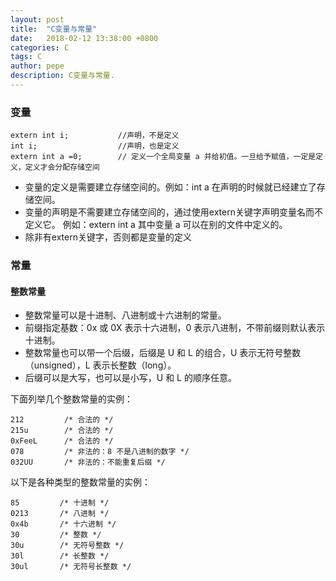 ```yaml
---
layout: post
title:  "C变量与常量"
date:   2018-02-12 13:38:00 +0800
categories: C
tags: C
author: pepe
description: C变量与常量.
---
```


### **变量**

```
extern int i;           //声明，不是定义
int i;                  //声明，也是定义
extern int a =0;        // 定义一个全局变量 a 并给初值。一旦给予赋值，一定是定义，定义才会分配存储空间
```

* 变量的定义是需要建立存储空间的。例如：int a 在声明的时候就已经建立了存储空间。
* 变量的声明是不需要建立存储空间的，通过使用extern关键字声明变量名而不定义它。 例如：extern int a 其中变量 a 可以在别的文件中定义的。
* 除非有extern关键字，否则都是变量的定义

### **常量**

#### 整数常量

* 整数常量可以是十进制、八进制或十六进制的常量。
* 前缀指定基数：0x 或 0X 表示十六进制，0 表示八进制，不带前缀则默认表示十进制。
* 整数常量也可以带一个后缀，后缀是 U 和 L 的组合，U 表示无符号整数（unsigned），L 表示长整数（long）。
* 后缀可以是大写，也可以是小写，U 和 L 的顺序任意。

下面列举几个整数常量的实例：
```
212         /* 合法的 */
215u        /* 合法的 */
0xFeeL      /* 合法的 */
078         /* 非法的：8 不是八进制的数字 */
032UU       /* 非法的：不能重复后缀 */
```
以下是各种类型的整数常量的实例：
```
85         /* 十进制 */
0213       /* 八进制 */
0x4b       /* 十六进制 */
30         /* 整数 */
30u        /* 无符号整数 */
30l        /* 长整数 */
30ul       /* 无符号长整数 */
```





